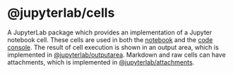 # @jupyterlab/cells

A JupyterLab package which provides an implementation of a Jupyter notebook cell.
These cells are used in both the [notebook](../notebook) and the [code console](../console).
The result of cell execution is shown in an output area,
which is implemented in [@jupyterlab/outputarea](../outputarea).
Markdown and raw cells can have attachments,
which is implemented in [@jupyterlab/attachments](../attachments).
